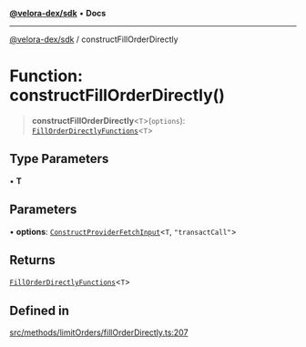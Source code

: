 [**@velora-dex/sdk**](../README.md) • **Docs**

***

[@velora-dex/sdk](../globals.md) / constructFillOrderDirectly

# Function: constructFillOrderDirectly()

> **constructFillOrderDirectly**\<`T`\>(`options`): [`FillOrderDirectlyFunctions`](../type-aliases/FillOrderDirectlyFunctions.md)\<`T`\>

## Type Parameters

• **T**

## Parameters

• **options**: [`ConstructProviderFetchInput`](../interfaces/ConstructProviderFetchInput.md)\<`T`, `"transactCall"`\>

## Returns

[`FillOrderDirectlyFunctions`](../type-aliases/FillOrderDirectlyFunctions.md)\<`T`\>

## Defined in

[src/methods/limitOrders/fillOrderDirectly.ts:207](https://github.com/paraswap/paraswap-sdk/blob/master/src/methods/limitOrders/fillOrderDirectly.ts#L207)
